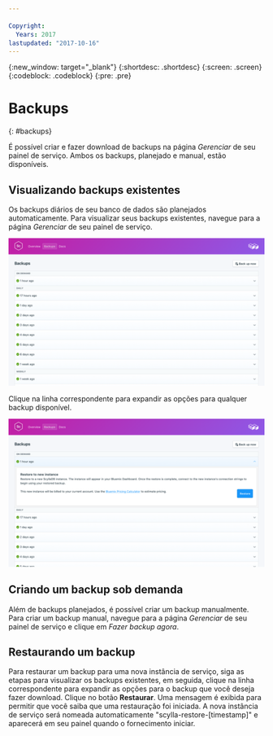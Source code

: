 ```yaml
---

Copyright:
  Years: 2017
lastupdated: "2017-10-16"
---
```


{:new_window: target="_blank"}
{:shortdesc: .shortdesc}
{:screen: .screen}
{:codeblock: .codeblock}
{:pre: .pre}

# Backups
{: #backups}

É possível criar e fazer download de backups na página *Gerenciar* de seu painel de serviço. Ambos os backups, planejado e manual, estão disponíveis.

## Visualizando backups existentes

Os backups diários de seu banco de dados são planejados automaticamente. Para visualizar seus backups existentes, navegue para a página *Gerenciar* de seu painel de serviço. 

![Backups](./images/scylla-backups-show.png "A list of backups in the service dashboard")

Clique na linha correspondente para expandir as opções para qualquer backup disponível.

![Backup Options](./images/scylla-backups-options.png "Options for a backup.") 

## Criando um backup sob demanda

Além de backups planejados, é possível criar um backup manualmente. Para criar um backup manual, navegue para a página *Gerenciar* de seu painel de serviço e clique em *Fazer backup agora*.

## Restaurando um backup
Para restaurar um backup para uma nova instância de serviço, siga as etapas para visualizar os backups existentes, em seguida, clique na linha correspondente para expandir as opções para o backup que você deseja fazer download. Clique no botão **Restaurar**. Uma mensagem é exibida para permitir que você saiba que uma restauração foi iniciada. A nova instância de serviço será nomeada automaticamente "scylla-restore-[timestamp]" e aparecerá em seu painel quando o fornecimento iniciar.
